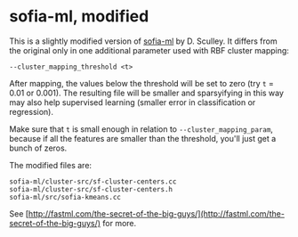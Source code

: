 sofia-ml, modified
==================

This is a slightly modified version of [sofia-ml](http://code.google.com/p/sofia-ml/) by D. Sculley. It differs from the original only in one additional parameter used with RBF cluster mapping:

`--cluster_mapping_threshold <t>`

After mapping, the values below the threshold will be set to zero (try `t` = 0.01 or 0.001). The resulting file will be smaller and sparsyifying in this way may also help supervised learning (smaller error in classification or regression).

Make sure that `t` is small enough in relation to `--cluster_mapping_param`, because if all the features are smaller than the threshold, you'll just get a bunch of zeros.

The modified files are:

	sofia-ml/cluster-src/sf-cluster-centers.cc
	sofia-ml/cluster-src/sf-cluster-centers.h
	sofia-ml/src/sofia-kmeans.cc

See [http://fastml.com/the-secret-of-the-big-guys/](http://fastml.com/the-secret-of-the-big-guys/) for more.
